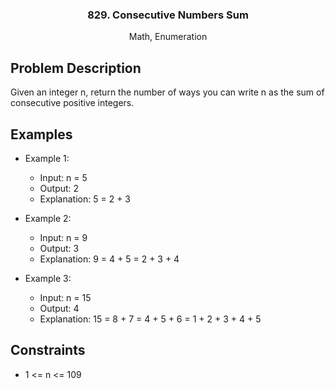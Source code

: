 <p align="center">

  <h3 align="center">829. Consecutive Numbers Sum</h3>

  <p align="center">
    Math, Enumeration
    <br>
  </p>
</p>

## Problem Description

Given an integer n, return the number of ways you can write n as the sum of consecutive positive integers.

## Examples

- Example 1:
  - Input: n = 5
  - Output: 2
  - Explanation: 5 = 2 + 3

- Example 2:
  - Input: n = 9
  - Output: 3
  - Explanation: 9 = 4 + 5 = 2 + 3 + 4

- Example 3:
  - Input: n = 15
  - Output: 4
  - Explanation: 15 = 8 + 7 = 4 + 5 + 6 = 1 + 2 + 3 + 4 + 5

## Constraints
- 1 <= n <= 109
